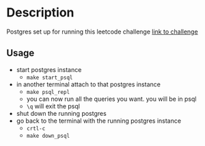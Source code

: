 # Description

Postgres set up for running this leetcode challenge [link to challenge](https://leetcode.com/problems/exchange-seats/)

## Usage

- start postgres instance
  - `make start_psql`
- in another terminal attach to that postgres instance
  - `make psql_repl`
  - you can now run all the queries you want.  you will be in psql
  - `\q` will exit the psql
- shut down the running postgres
- go back to the terminal with the running postgres instance
  - `crtl-c`
  - `make down_psql`

